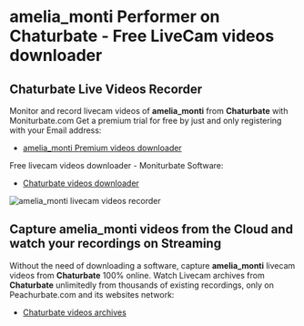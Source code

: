 # amelia_monti Performer on Chaturbate - Free LiveCam videos downloader

## Chaturbate Live Videos Recorder

Monitor and record livecam videos of **amelia_monti** from **Chaturbate** with Moniturbate.com
Get a premium trial for free by just and only registering with your Email address:
* [amelia_monti Premium videos downloader](https://moniturbate.com/request-demo-licence-key.html)

Free livecam videos downloader - Moniturbate Software:
* [Chaturbate videos downloader](https://moniturbate.com/moniturbate-download-software.html)

![amelia_monti livecam videos recorder](https://peachurnet.com/templates/moniturbate-software.png)


## Capture amelia_monti videos from the Cloud and watch your recordings on Streaming

Without the need of downloading a software, capture **amelia_monti** livecam videos from **Chaturbate** 100% online.
Watch Livecam archives from **Chaturbate** unlimitedly from thousands of existing recordings, only on Peachurbate.com and its websites network:
* [Chaturbate videos archives](https://peachurnet.com/)